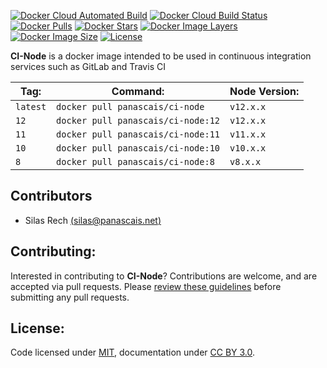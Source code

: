 [![Docker Cloud Automated Build](https://img.shields.io/docker/cloud/automated/panascais/ci-node.svg?style=flat-square)](https://hub.docker.com/r/panascais/ci-node)
[![Docker Cloud Build Status](https://img.shields.io/docker/cloud/build/panascais/ci-node.svg?style=flat-square)](https://hub.docker.com/r/panascais/ci-node)
[![Docker Pulls](https://img.shields.io/docker/pulls/panascais/ci-node.svg?style=flat-square)](https://hub.docker.com/r/panascais/ci-node)
[![Docker Stars](https://img.shields.io/docker/stars/panascais/ci-node.svg?style=flat-square)](https://hub.docker.com/r/panascais/ci-node)
[![Docker Image Layers](https://img.shields.io/microbadger/layers/panascais/ci-node.svg?style=flat-square)](https://microbadger.com/images/panascais/ci-node)
[![Docker Image Size](https://img.shields.io/microbadger/image-size/panascais/ci-node.svg?style=flat-square)](https://microbadger.com/images/panascais/ci-node)
[![License](https://img.shields.io/github/license/panascais-docker/ci-node.svg?style=flat-square)](https://hub.docker.com/r/panascais/ci-node)

**CI-Node** is a docker image intended to be used in continuous integration services such as GitLab and Travis CI

| **Tag:** | **Command:**                       | **Node Version:** |
|----------|------------------------------------|-------------------|
| `latest` | `docker pull panascais/ci-node`    | `v12.x.x`         |
| `12`     | `docker pull panascais/ci-node:12` | `v12.x.x`         |
| `11`     | `docker pull panascais/ci-node:11` | `v11.x.x`         |
| `10`     | `docker pull panascais/ci-node:10` | `v10.x.x`         |
| `8`      | `docker pull panascais/ci-node:8`  | `v8.x.x`          |

## Contributors

 - Silas Rech [(silas@panascais.net)](mailto:silas@panascais.net)

## Contributing:

Interested in contributing to **CI-Node**? Contributions are welcome, and are accepted via pull requests. Please [review these guidelines](contributing.md) before submitting any pull requests.

## License:
Code licensed under [MIT](license.md), documentation under [CC BY 3.0](https://creativecommons.org/licenses/by/3.0/).
